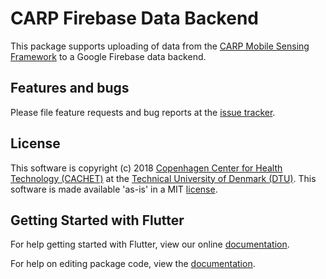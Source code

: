 # CARP Firebase Data Backend

This package supports uploading of data from the [CARP Mobile Sensing Framework](https://github.com/cph-cachet/carp.sensing) 
to a Google Firebase data backend.

 
## Features and bugs

Please file feature requests and bug reports at the [issue tracker][tracker].

[tracker]: https://github.com/cph-cachet/carp.sensing/issues

## License

This software is copyright (c) 2018 [Copenhagen Center for Health Technology (CACHET)](http://www.cachet.dk/) at the [Technical University of Denmark (DTU)](http://www.dtu.dk).
This software is made available 'as-is' in a MIT [license](/LICENSE).




## Getting Started with Flutter

For help getting started with Flutter, view our online [documentation](https://flutter.io/).

For help on editing package code, view the [documentation](https://flutter.io/developing-packages/).
